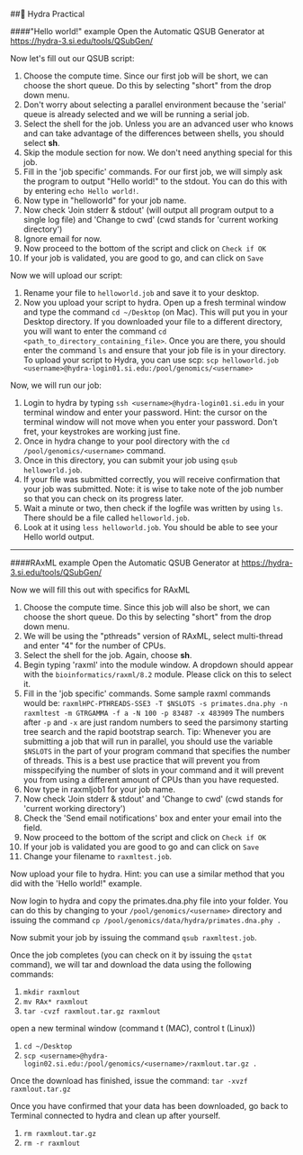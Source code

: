 ##🐠 Hydra Practical

####"Hello world!" example
Open the Automatic QSUB Generator at <https://hydra-3.si.edu/tools/QSubGen/>

Now let's fill out our QSUB script:

1. Choose the compute time. Since our first job will be short, we can choose the short queue. Do this by selecting "short" from the drop down menu.
2. Don't worry about selecting a parallel environment because the 'serial' queue is already selected and we will be running a serial job.
3. Select the shell for the job. Unless you are an advanced user who knows and can take advantage of the differences between shells, you should select **sh**.
4. Skip the module section for now. We don't need anything special for this job.
5. Fill in the 'job specific' commands. For our first job, we will simply ask the program to output "Hello world!" to the stdout. You can do this with by entering `echo Hello world!`.
6. Now type in "helloworld" for your job name.
7. Now check 'Join stderr & stdout' (will output all program output to a single log file) and 'Change to cwd' (cwd stands for 'current working directory')
8. Ignore email for now.
9. Now proceed to the bottom of the script and click on `Check if OK`
10. If your job is validated, you are good to go, and can click on `Save`

Now we will upload our script:

1. Rename your file to `helloworld.job` and save it to your desktop.
2. Now you upload your script to hydra. Open up a fresh terminal window and type the command `cd ~/Desktop` (on Mac). This will put you in your Desktop directory. If you downloaded your file to a different directory, you will want to enter the command `cd <path_to_directory_containing_file>`. Once you are there, you should enter the command `ls` and ensure that your job file is in your directory. To upload your script to Hydra, you can use scp: `scp helloworld.job <username>@hydra-login01.si.edu:/pool/genomics/<username>`

Now, we will run our job:

1. Login to hydra by typing `ssh <username>@hydra-login01.si.edu` in your terminal window and enter your password. Hint: the cursor on the terminal window will not move when you enter your password. Don't fret, your keystrokes are working just fine.
2. Once in hydra change to your pool directory with the `cd /pool/genomics/<username>` command.
3. Once in this directory, you can submit your job using `qsub helloworld.job`.
4. If your file was submitted correctly, you will receive confirmation that your job was submitted. Note: it is wise to take note of the job number so that you can check on its progress later.
5. Wait a minute or two, then check if the logfile was written by using `ls`. There should be a file called `helloworld.job`.
6. Look at it using `less helloworld.job`. You should be able to see your Hello world output.

---
####RAxML example
Open the Automatic QSUB Generator at <https://hydra-3.si.edu/tools/QSubGen/>

Now we will fill this out with specifics for RAxML

1. Choose the compute time. Since this job will also be short, we can choose the short queue. Do this by selecting "short" from the drop down menu.
2. We will be using the "pthreads" version of RAxML, select multi-thread and enter "4" for the number of CPUs.
3. Select the shell for the job. Again, choose **sh**.
4. Begin typing 'raxml' into the module window. A dropdown should appear with the `bioinformatics/raxml/8.2` module. Please click on this to select it.
5. Fill in the 'job specific' commands. Some sample raxml commands would be: `raxmlHPC-PTHREADS-SSE3 -T $NSLOTS -s primates.dna.phy -n raxmltest -m GTRGAMMA -f a -N 100 -p 83487 -x 483909` The numbers after `-p` and `-x` are just random numbers to seed the parsimony starting tree search and the rapid bootstrap search. Tip: Whenever you are submitting a job that will run in parallel, you should use the variable `$NSLOTS` in the part of your program command that specifies the number of threads. This is a best use practice that will prevent you from misspecifying the number of slots in your command and it will prevent you from using a different amount of CPUs than you have requested.
6. Now type in raxmljob1 for your job name.
7. Now check 'Join stderr & stdout' and 'Change to cwd' (cwd stands for 'current working directory')
8. Check the 'Send email notifications' box and enter your email into the field.
9. Now proceed to the bottom of the script and click on `Check if OK`
10. If your job is validated you are good to go and can click on `Save`
11. Change your filename to `raxmltest.job`.

Now upload your file to hydra. Hint: you can use a similar method that you did with the 'Hello world!" example.

Now login to hydra and copy the primates.dna.phy file into your folder. You can do this by changing to your `/pool/genomics/<username>` directory and issuing the command `cp /pool/genomics/data/hydra/primates.dna.phy .`

Now submit your job by issuing the command `qsub raxmltest.job`.

Once the job completes (you can check on it by issuing the `qstat` command), we will tar and download the data using the following commands:

1. `mkdir raxmlout`
2. `mv RAx* raxmlout`
3. `tar -cvzf raxmlout.tar.gz raxmlout`

open a new terminal window (command t (MAC), control t (Linux))

1. `cd ~/Desktop`
2. `scp <username>@hydra-login02.si.edu:/pool/genomics/<username>/raxmlout.tar.gz .`

Once the download has finished, issue the command:
`tar -xvzf raxmlout.tar.gz`

Once you have confirmed that your data has been downloaded, go back to Terminal connected to hydra and clean up after yourself.

1. `rm raxmlout.tar.gz`
2. `rm -r raxmlout`
